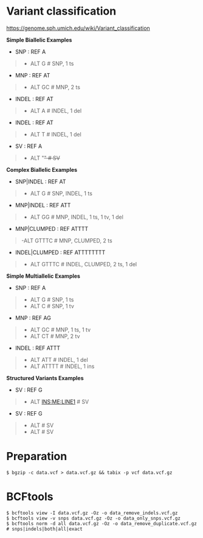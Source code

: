 # Variant classification
<https://genome.sph.umich.edu/wiki/Variant_classification>

**Simple Biallelic Examples**

- SNP   :  REF  A
> - ALT  G     # SNP, 1 ts
- MNP   :  REF  AT
> - ALT  GC    # MNP, 2 ts
- INDEL :  REF  AT
> - ALT  A     # INDEL, 1 del
- INDEL :  REF  AT
> - ALT  T     # INDEL, 1 del
- SV    :  REF  A
> - ALT "<DEL>"  # SV

**Complex Biallelic Examples**

- SNP|INDEL      :  REF  AT
> - ALT  G           # SNP, INDEL, 1 ts
- MNP|INDEL      :  REF  ATT
> - ALT  GG          # MNP, INDEL, 1 ts, 1 tv, 1 del
- MNP|CLUMPED    :  REF  ATTTT
> -ALT  GTTTC       # MNP, CLUMPED, 2 ts
- INDEL|CLUMPED  :  REF  ATTTTTTTT
> - ALT  GTTTC       # INDEL, CLUMPED, 2 ts, 1 del

**Simple Multiallelic Examples**

- SNP   :  REF  A
> - ALT  G           # SNP, 1 ts
> - ALT  C           # SNP, 1 tv
- MNP   :  REF  AG
> - ALT  GC          # MNP, 1 ts, 1 tv
> - ALT  CT          # MNP, 2 tv 
- INDEL :  REF  ATTT    
> - ALT  ATT         # INDEL, 1 del
> - ALT  ATTTT       # INDEL, 1 ins

**Structured Variants Examples**

- SV  :  REF  G
> - ALT <INS:ME:LINE1>    # SV
- SV  :  REF  G
> - ALT <CN4>             # SV
> - ALT <CN12>            # SV


# Preparation
```
$ bgzip -c data.vcf > data.vcf.gz && tabix -p vcf data.vcf.gz
```

# BCFtools
```
$ bcftools view -I data.vcf.gz -Oz -o data_remove_indels.vcf.gz
$ bcftools view -v snps data.vcf.gz -Oz -o data_only_snps.vcf.gz
$ bcftools norm -d all data.vcf.gz -Oz -o data_remove_duplicate.vcf.gz  # snps|indels|both|all|exact
```
